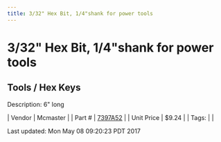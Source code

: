 ```yaml
---
title: 3/32" Hex Bit, 1/4"shank for power tools
---
```


# 3/32" Hex Bit, 1/4"shank for power tools
## Tools / Hex Keys
Description: 	6" long 

| Vendor | Mcmaster | 
| Part # | [7397A52](https://www.mcmaster.com/#7397A52) | 
| Unit Price | $9.24 | 
| Tags: |  | 

Last updated: Mon May 08 09:20:23 PDT 2017